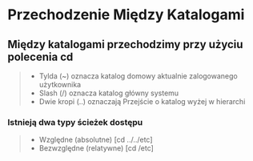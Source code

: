# Przechodzenie Między Katalogami

## Między katalogami przechodzimy przy użyciu polecenia **cd**
> - Tylda (~) oznacza katalog domowy aktualnie zalogowanego użytkownika
> - Slash (/) oznacza katalog główny systemu
> - Dwie kropi (..) oznaczają Przejście o katalog wyżej w hierarchi
### Istnieją dwa typy ścieżek dostępu
> - Względne (absolutne) [cd ../../etc]
> - Bezwzględne (relatywne) [cd /etc]
